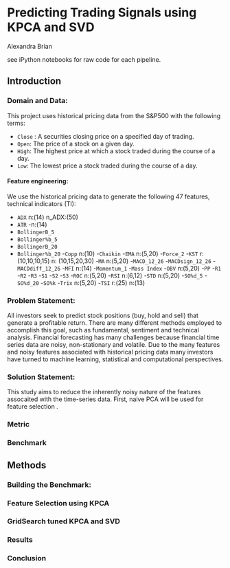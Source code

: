 # Predicting Trading Signals using KPCA and SVD

Alexandra Brian

see iPython notebooks for raw code for each pipeline.

## Introduction

### Domain and Data:
This project uses historical pricing data from the S&P500 with the following terms:

- `Close` : A securities closing price on a specified day of trading.
- `Open`: The price of a stock on a given day.
- `High`: The highest price at which a stock traded during the course of a day. 
- `Low`: The lowest price a stock traded during the course of a day. 

#### Feature engineering:
We use the historical pricing data to generate the following 47 features, technical indicators (TI):

- `ADX`
    n:(14)
    n_ADX:(50)
- `ATR`
    -n:(14)
- `BollingerB_5`
- `Bollinger%b_5`
- `BollingerB_20` 
- `Bollinger%b_20`
-`Copp`
    n:(10)
-`Chaikin`
-`EMA`
    n:(5,20)
-`Force_2`
-`KST` 
    r: (10,10,10,15)
    n: (10,15,20,30)
-`MA` 
    n:(5,20) 
-`MACD_12_26`
-`MACDsign_12_26`
-`MACDdiff_12_26`
-`MFI`
    n:(14)
-`Momentum_1`
-`Mass Index`
-`OBV`
    n:(5,20)
-`PP`
-`R1`
-`R2`
-`R3`
-`S1`
-`S2`
-`S3`
-`ROC`
    n:(5,20)
-`RSI`
    n:(6,12)
-`STD`
    n:(5,20)
-`SO%d_5`
-`SO%d_20`
-`SO%k`
-`Trix`
    n:(5,20)
-`TSI`
    r:(25)
    n:(13)

### Problem Statement: 
All investors seek to predict stock positions (buy, hold and sell) that generate a profitable return. There are many different methods employed to accomplish this goal, such as fundamental, sentiment  and technical analysis. Financial forecasting has many challenges because financial time series data are noisy, non-stationary and volatile. Due to the many features and noisy features associated with historical pricing data many investors have turned to machine learning, statistical and computational perspectives.    

### Solution Statement: 
This study aims to reduce the inherently noisy nature of the features assocaited with the time-series data. First, naive PCA will be used for feature selection . 


### Metric

### Benchmark

## Methods

### Building the Benchmark: 

### Feature Selection using KPCA

### GridSearch tuned KPCA and SVD

### Results

### Conclusion 